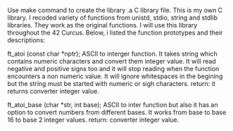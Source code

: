 Use make command to create the library .a C library file. This is my own C library. I recoded variety of functions from unistd, stdio, string and stdlib libraries. They work as the original functions. I will use this library throughout the 42 Curcus. Below, i listed the function prototypes and their descriptions:

ft_atoi (const char *nptr); ASCII to interger function. It takes string which contains numeric characters and convert them integer value. It will read negative and positive signs too and it will stop reading when the function encounters a non numeric value. It will ignore whitespaces in the begining but the string must be started with numeric or sigh characters. return: it returns converter integer value.

ft_atoi_base (char *str, int base); ASCII to inter function but also it has an option to convert numbers from different bases. It works from base to base 16 to base 2 integer values. return: converter integer value.
